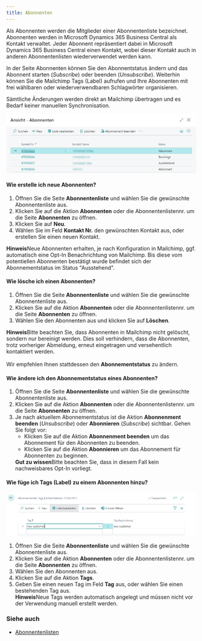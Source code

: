 ```yaml
---
title: Abonnenten
---
```


Als Abonnenten werden die Mitglieder einer Abonnentenliste bezeichnet. Abonnenten werden in Microsoft Dynamics 365 Business Central als Kontakt verwaltet. Jeder Abonnent repräsentiert dabei in Microsoft Dynamics 365 Business Central einen Kontakt, wobei dieser Kontakt auch in anderen Abonnentenlisten wiederverwendet werden kann.

In der Seite Abonnenten können Sie den Abonnentstatus ändern und das Abonnent starten (_Subscribe_) oder beenden (_Unsubscribe_). Weiterhin können Sie die Mailchimp Tags (Label) aufrufen und Ihre Abonnenten mit frei wählbaren oder wiederverwendbaren Schlagwörter organisieren.

Sämtliche Änderungen werden direkt an Mailchimp übertragen und es Bedarf keiner manuellen Synchronisation.

![Abonnenten](/assets/images/365-business-mailchimp-integration/audience-de.png)

#### Wie erstelle ich neue Abonnenten?

1. Öffnen Sie die Seite **Abonnentenliste** und wählen Sie die gewünschte Abonnentenliste aus.
2. Klicken Sie auf die Aktion **Abonnenten** oder die Abonnentenlistennr. um die Seite **Abonnenten** zu öffnen.
3. Klicken Sie auf **Neu**.
4. Wählen Sie im Feld **Kontakt Nr.** den gewünschten Kontakt aus, oder erstellen Sie einen neuen Kontakt.

<div class="alert alert-info">
    <i class="fa-duotone fa-thin fa-lightbulb fa-lg"></i>
    <strong>Hinweis</strong>Neue Abonnenten erhalten, je nach Konfiguration in Mailchimp, ggf. automatisch eine Opt-In Benachrichtung von Mailchimp. Bis diese vom potentiellen Abonnenten bestätigt wurde befindet sich der Abonnementstatus im Status "Ausstehend".
</div>

#### Wie lösche ich einen Abonnenten?

1. Öffnen Sie die Seite **Abonnentenliste** und wählen Sie die gewünschte Abonnentenliste aus.
2. Klicken Sie auf die Aktion **Abonnenten** oder die Abonnentenlistennr. um die Seite **Abonnenten** zu öffnen.
3. Wählen Sie den Abonnenten aus und klicken Sie auf **Löschen**.

<div class="alert alert-info">
    <i class="fa-duotone fa-thin fa-lightbulb fa-lg"></i>
    <strong>Hinweis</strong>Bitte beachten Sie, dass Abonnenten in Mailchimp nicht gelöscht, sondern nur bereinigt werden. Dies soll verhindern, dass die Abonnenten, trotz vorheriger Abmeldung, erneut eingetragen und versehentlich kontaktiert werden.<br><br>Wir empfehlen Ihnen stattdessen den <b>Abonnementstatus</b> zu ändern.
</div>

#### Wie ändere ich den Abonnementstatus eines Abonnenten?

1. Öffnen Sie die Seite **Abonnentenliste** und wählen Sie die gewünschte Abonnentenliste aus.
2. Klicken Sie auf die Aktion **Abonnenten** oder die Abonnentenlistennr. um die Seite **Abonnenten** zu öffnen.
3. Je nach aktuellem Abonnementstatus ist die Aktion **Abonnenment beenden** (_Unsubscribe_) oder **Abonnieren** (_Subscribe_) sichtbar. Gehen Sie folgt vor:<br>
    - Klicken Sie auf die Aktion **Abonnenment beenden** um das Abonnement für den Abonnenten zu beenden.<br>
    - Klicken Sie auf die Aktion **Abonnieren** um das Abonnement für Abonnenten zu beginnen.<br>
        <div class="alert alert-notice">
            <i class="fa-light fa-hand-point-up fa-lg"></i>
    <strong>Gut zu wissen</strong>Bitte beachten Sie, dass in diesem Fall kein nachweisbares Opt-In vorliegt.
        </div>

#### Wie füge ich Tags (Label) zu einem Abonnenten hinzu?

![Abonnenten Tags](/assets/images/365-business-mailchimp-integration/audience-tag-de.png)

1. Öffnen Sie die Seite **Abonnentenliste** und wählen Sie die gewünschte Abonnentenliste aus.
2. Klicken Sie auf die Aktion **Abonnenten** oder die Abonnentenlistennr. um die Seite **Abonnenten** zu öffnen.
3. Wählen Sie den Abonnenten aus.
4. Klicken Sie auf die Aktion **Tags**.
5. Geben Sie einen neuen Tag im Feld **Tag** aus, oder wählen Sie einen bestehenden Tag aus.
    <div class="alert alert-info">
        <i class="fa-duotone fa-thin fa-lightbulb fa-lg"></i>
    <strong>Hinweis</strong>Neue Tags werden automatisch angelegt und müssen nicht vor der Verwendung manuell erstellt werden.
    </div>

### Siehe auch
 - [Abonnentenlisten](audience-lists.md)